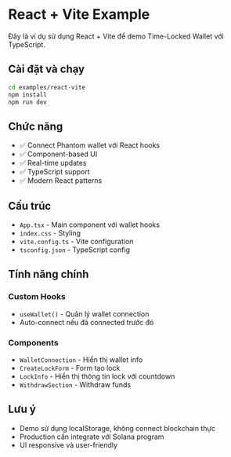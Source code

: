 # React + Vite Example

Đây là ví dụ sử dụng React + Vite để demo Time-Locked Wallet với TypeScript.

## Cài đặt và chạy

```bash
cd examples/react-vite
npm install
npm run dev
```

## Chức năng

- ✅ Connect Phantom wallet với React hooks
- ✅ Component-based UI
- ✅ Real-time updates
- ✅ TypeScript support
- ✅ Modern React patterns

## Cấu trúc

- `App.tsx` - Main component với wallet hooks
- `index.css` - Styling
- `vite.config.ts` - Vite configuration
- `tsconfig.json` - TypeScript config

## Tính năng chính

### Custom Hooks
- `useWallet()` - Quản lý wallet connection
- Auto-connect nếu đã connected trước đó

### Components
- `WalletConnection` - Hiển thị wallet info
- `CreateLockForm` - Form tạo lock
- `LockInfo` - Hiển thị thông tin lock với countdown
- `WithdrawSection` - Withdraw funds

## Lưu ý

- Demo sử dụng localStorage, không connect blockchain thực
- Production cần integrate với Solana program
- UI responsive và user-friendly
